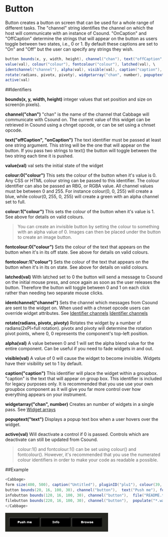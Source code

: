 # Button

Button creates a button on screen that can be used for a whole range of different tasks. The "channel" string identifies the channel on which the host will communicate with an instance of Csound. "OnCaption" and "OffCaption" determine the strings that will appear on the button as users toggle between two states, i.e., 0 or 1. By default these captions are set to "On" and "Off" but the user can specify any strings they wish. 

```csharp
button bounds(x, y, width, height), channel("chan"), text("offCaption","onCaption"), \
value(val), colour("colour"), fontcolour("colour"), latched(val), \
identchannel("channel"), alpha(val), visible(val), caption("caption"), \ 
rotate(radians, pivotx, pivoty), widgetarray("chan", number), popuptext("text") \
active(val)
```
<!--(End of syntax)/-->


##Identifiers

**bounds(x, y, width, height)** 
integer values that set position and size on screen(in pixels). 

**channel("chan")** 
"chan" is the name of the channel that Cabbage will communicate with Csound on. The current value of this widget can be retrieved in Csound using a chnget opcode, or can be set using a chnset opcode. 

**text("offCaption", "onCaption")**
The text identifier must be passed at least one string argument. This string will be the one that will appear on the button. If you pass two strings to text() the button will toggle between the two string each time it is pushed.  

**value(val)**
val sets the initial state of the widget

**colour:0("colour")**
This sets the colour of the button when it's value is 0. Any CSS or HTML colour string can be passed to this identifier. The colour identifier can also be passed an RBG, or RGBA value. All channel values must be between 0 and 255. For instance colour(0, 0, 255) will create a blue, while colour(0, 255, 0, 255) will create a green with an alpha channel set to full. 

**colour:1("colour")**
This sets the colour of the button when it's value is 1.  See above for details on valid colours. 

>You can create an invisible button by setting the colour to something with an alpha value of 0. Images can then be placed under the button to create an image button. 

**fontcolour:0("colour")**
Sets the colour of the text that appears on the button when it's in its off state. See above for details on valid colours. 

**fontcolour:1("colour")**
Sets the colour of the text that appears on the button when it's in its on state. See above for details on valid colours.

**latched(val)**
With latched set to 0 the button will send a message to Csound on the initial mouse press, and once again as soon as the user releases the button. Therefore the button will toggle between 0 and 1 on each click rather than needing two separate mouse clicks. 

**identchannel("channel")**
Sets the channel which messages from Csound are sent to the widget on. When used with a chnset opcode users can override widget attributes. See [Identifier channels](./identchannels.md)
[Identifier channels](./identchannels.md)  

**rotate(radians, pivotx, pivoty)**
Rotates the widget by a number of radians(2xPI=full rotation). pivotx and pivoty will determine the rotation pivot points, where 0, 0 represents the component's top-left position. 

**alpha(val)**
A value between 0 and 1 will set the alpha blend value for the entire component. Can be useful if you need to fade widgets in and out. 

**visible(val)**
A value of 0 will cause the widget to become invisible. Widgets have their visibility set to 1 by default. 

**caption("caption")**
This identifier will place the widget within a groupbox. "caption" is the text that will appear on group box. This identifier is included for legacy purposes only. It is recommended that you use use your own groupbox component as it will give you far more control over how everything appears on your instrument. 

**widgetarray("chan", number)** Creates an number of widgets in a single pass. See [Widget arrays](./widget_arrays.md)

**popuptext("text")** Displays a popup text box when a user hovers over the widget.

**active(val)** Will deactivate a control if 0 is passed. Controls which are deactivate can still be updated from Csound.
<!--(End of identifiers)/-->

>colour:1() and fontcolour:1() can be set using colour() and fontcolour(). However, it's recommended that you use the numerated colour identifiers in order to make your code as readable a possible. 

##Example
```csharp
<Cabbage>
form size(400, 500), caption("Untitled"), pluginID("plu1"), colour(39, 40, 34)
button bounds(20, 16, 100, 30), channel("button"),  text("Push me"), fontcolour("white")
infobutton bounds(120, 16, 100, 30), channel("button"),  file("README.txt"), text("Info")
filebutton bounds(220, 16, 100, 30), channel("button"),  populate("*.wav", ""), text("Browse")
</Cabbage>
```

![Button](images/buttonExample.png)